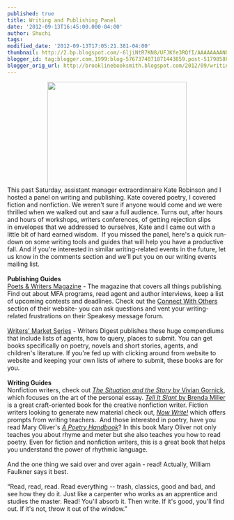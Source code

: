 ```yaml
---
published: true
title: Writing and Publishing Panel
date: '2012-09-13T16:45:00.000-04:00'
author: Shuchi
tags: 
modified_date: '2012-09-13T17:05:21.381-04:00'
thumbnail: http://2.bp.blogspot.com/-6ljiNtR7KN8/UFJKfe3RQfI/AAAAAAAAN0U/FRs_0til5eg/s72-c/writing+books.JPG
blogger_id: tag:blogger.com,1999:blog-5767374071871443859.post-5179858841181143450
blogger_orig_url: http://brooklinebooksmith.blogspot.com/2012/09/writing-and-publishing-panel.html
---
```


<div dir="ltr" style="text-align: left;" trbidi="on"><div class="separator" style="clear: both; text-align: center;"><a href="http://2.bp.blogspot.com/-6ljiNtR7KN8/UFJKfe3RQfI/AAAAAAAAN0U/FRs_0til5eg/s1600/writing+books.JPG" imageanchor="1" style="margin-left: 1em; margin-right: 1em;"><img border="0" hea="true" height="239" src="http://2.bp.blogspot.com/-6ljiNtR7KN8/UFJKfe3RQfI/AAAAAAAAN0U/FRs_0til5eg/s320/writing+books.JPG" width="320" /></a></div>This past Saturday, assistant manager extraordinnaire Kate Robinson and I hosted a panel on writing and publishing. Kate covered poetry, I covered fiction and nonfiction. We weren't sure if anyone would come and we were thrilled when we walked out and saw a full audience.&nbsp;Turns out, after&nbsp;hours and hours of workshops, writers conferences,&nbsp;of getting rejection slips in&nbsp;envelopes that we addressed to ourselves,&nbsp;Kate and I&nbsp;came out with a little bit of hard earned wisdom.&nbsp;&nbsp;If you missed the panel, here's a quick run-down on some writing&nbsp;tools and guides that will help you have a productive fall. And if you're interested in similar writing-related events in the future, let us know in the comments section and we'll put you on our writing events mailing list. <br /><br /><strong>Publishing Guides</strong><br /><a href="http://www.pw.org/" target="_blank">Poets &amp; Writers Magazine</a>&nbsp;- The magazine that covers all things publishing. Find out about MFA programs, read agent and author interviews, keep a list of upcoming contests and deadlines. Check out the <a href="http://www.pw.org/connect" target="_blank">Connect With Others</a> section of their website- you can ask questions and vent your writing-related frustrations&nbsp;on their Speakesy message&nbsp;forum. <br /><br /><a href="http://www.brooklinebooksmith-shop.com/search/apachesolr_search/%22writers%27%20market%22" target="_blank">Writers' Market Series</a> - Writers Digest publishes these huge compendiums that include lists of agents, how to query, places to submit.&nbsp;You can get books specifically on&nbsp;poetry, novels and short stories, agents,&nbsp;and children's literature. If you're fed up with clicking around from website to website&nbsp;and keeping your own lists of where to submit, these books are for you. <br /><br /><strong>Writing Guides</strong><br />Nonfiction writers, check out <a href="http://www.brooklinebooksmith-shop.com/book/9780374528584" target="_blank"><em>The Situation and the Story</em> by Vivian Gornick</a>, which focuses on the art of the personal essay. <a href="http://www.brooklinebooksmith-shop.com/book/9780071781770" target="_blank"><em>Tell It Slant</em> by Brenda Miller</a> is a great craft-oriented book for the creative nonfiction writer. Fiction writers looking to generate new material check out, <a href="http://www.brooklinebooksmith-shop.com/book/9781585425228" target="_blank"><em>Now Write!</em></a>&nbsp;which offers prompts from writing teachers.&nbsp; And those interested in poetry, have you read Mary Oliver's <a href="http://www.brooklinebooksmith-shop.com/book/9780156724005" target="_blank"><em>A Poetry Handbook</em></a>? In this book Mary Oliver not only teaches you about rhyme and meter but she also teaches you how to read poetry. Even for fiction and nonfiction writers, this is a great book that helps you understand the power of rhythmic language.<br /><br />And the one thing we said over and over again - read! Actually,&nbsp;William Faulkner says it best.<br /><br />“Read, read, read. Read everything -- trash, classics, good and bad, and see how they do it. Just like a carpenter who works as an apprentice and studies the master. Read! You'll absorb it. Then write. If it's good, you'll find out. If it's not, throw it out of the window.” </div>